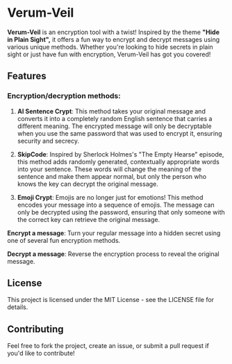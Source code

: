 # Verum-Veil
**Verum-Veil** is an encryption tool with a twist! Inspired by the theme **"Hide in Plain Sight",** it offers a fun way to encrypt and decrypt messages using various unique methods. Whether you're looking to hide secrets in plain sight or just have fun with encryption, Verum-Veil has got you covered!

## Features

### **Encryption/decryption methods**:
1. **AI Sentence Crypt**: This method takes your original message and converts it into a completely random English sentence that carries a different meaning. The encrypted message will only be decryptable when you use the same password that was used to encrypt it, ensuring security and secrecy.

2.  **SkipCode**: Inspired by Sherlock Holmes's "The Empty Hearse" episode, this method adds randomly generated, contextually appropriate words into your sentence. These words will change the meaning of the sentence and make them appear normal, but only the person who knows the key can decrypt the original message.

3. **Emoji Crypt**: Emojis are no longer just for emotions! This method encodes your message into a sequence of emojis. The message can only be decrypted using the password, ensuring that only someone with the correct key can retrieve the original message.

**Encrypt a message**: Turn your regular message into a hidden secret using one of several fun encryption methods.

**Decrypt a message**: Reverse the encryption process to reveal the original message.
 ## License
This project is licensed under the MIT License - see the LICENSE file for details.

## Contributing
Feel free to fork the project, create an issue, or submit a pull request if you'd like to contribute!